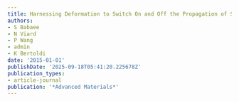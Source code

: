 ```yaml
---
title: Harnessing Deformation to Switch On and Off the Propagation of Sound
authors:
- S Babaee
- N Viard
- P Wang
- admin
- K Bertoldi
date: '2015-01-01'
publishDate: '2025-09-18T05:41:20.225678Z'
publication_types:
- article-journal
publication: '*Advanced Materials*'
---
```

